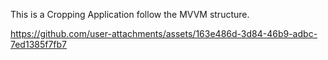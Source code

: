 This is a Cropping Application follow the MVVM structure.

https://github.com/user-attachments/assets/163e486d-3d84-46b9-adbc-7ed1385f7fb7

